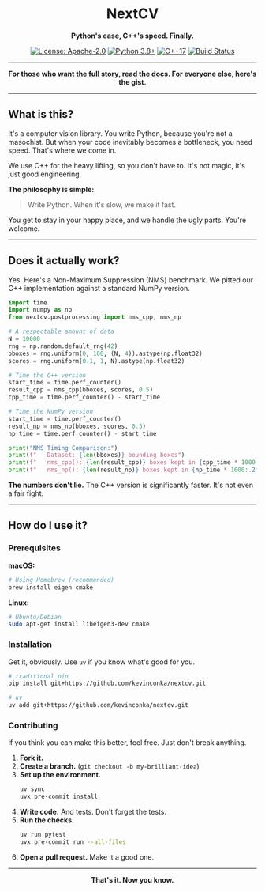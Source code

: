 <div align="center">

# NextCV

**Python's ease, C++'s speed. Finally.**

</div>

<div align="center">

[![License: Apache-2.0](https://img.shields.io/badge/License-Apache--2.0-blue.svg)](https://opensource.org/licenses/Apache-2.0)
[![Python 3.8+](https://img.shields.io/badge/python-3.8+-blue.svg)](https://www.python.org/downloads/)
[![C++17](https://img.shields.io/badge/C++-17-blue.svg)](https://en.cppreference.com/w/cpp/17)
[![Build Status](https://github.com/kevinconka/nextcv/workflows/CI/badge.svg)](https://github.com/kevinconka/nextcv/actions)

</div>

---

<div align="center">

**For those who want the full story, [read the docs](https://kevinconka.github.io/nextcv/). For everyone else, here's the gist.**

</div>

---

## What is this?

It's a computer vision library. You write Python, because you're not a masochist. But when your code inevitably becomes a bottleneck, you need speed. That's where we come in.

We use C++ for the heavy lifting, so you don't have to. It's not magic, it's just good engineering.

**The philosophy is simple:**

> Write Python. When it's slow, we make it fast.

You get to stay in your happy place, and we handle the ugly parts. You're welcome.

---

## Does it actually work?

Yes. Here's a Non-Maximum Suppression (NMS) benchmark. We pitted our C++ implementation against a standard NumPy version.

```python
import time
import numpy as np
from nextcv.postprocessing import nms_cpp, nms_np

# A respectable amount of data
N = 10000
rng = np.random.default_rng(42)
bboxes = rng.uniform(0, 100, (N, 4)).astype(np.float32)
scores = rng.uniform(0.1, 1, N).astype(np.float32)

# Time the C++ version
start_time = time.perf_counter()
result_cpp = nms_cpp(bboxes, scores, 0.5)
cpp_time = time.perf_counter() - start_time

# Time the NumPy version
start_time = time.perf_counter()
result_np = nms_np(bboxes, scores, 0.5)
np_time = time.perf_counter() - start_time

print("NMS Timing Comparison:")
print(f"   Dataset: {len(bboxes)} bounding boxes")
print(f"   nms_cpp(): {len(result_cpp)} boxes kept in {cpp_time * 1000:.2f}ms")
print(f"   nms_np(): {len(result_np)} boxes kept in {np_time * 1000:.2f}ms")
```

**The numbers don't lie.** The C++ version is significantly faster. It's not even a fair fight.

---

## How do I use it?

### Prerequisites

**macOS:**

```bash
# Using Homebrew (recommended)
brew install eigen cmake
```

**Linux:**

```bash
# Ubuntu/Debian
sudo apt-get install libeigen3-dev cmake
```

### Installation

Get it, obviously. Use `uv` if you know what's good for you.

```bash
# traditional pip
pip install git+https://github.com/kevinconka/nextcv.git

# uv
uv add git+https://github.com/kevinconka/nextcv.git
```

### Contributing

If you think you can make this better, feel free. Just don't break anything.

1.  **Fork it.**
2.  **Create a branch.** (`git checkout -b my-brilliant-idea`)
3.  **Set up the environment.**
    ```bash
    uv sync
    uvx pre-commit install
    ```
4.  **Write code.** And tests. Don't forget the tests.
5.  **Run the checks.**
    ```bash
    uv run pytest
    uvx pre-commit run --all-files
    ```
6.  **Open a pull request.** Make it a good one.

---

<div align="center">

**That's it. Now you know.**

</div>
